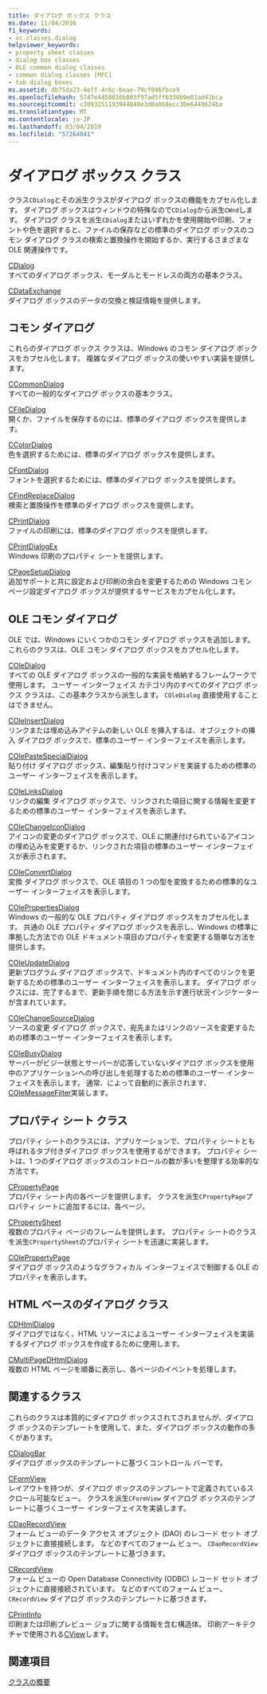 ```yaml
---
title: ダイアログ ボックス クラス
ms.date: 11/04/2016
f1_keywords:
- vc.classes.dialog
helpviewer_keywords:
- property sheet classes
- dialog box classes
- OLE common dialog classes
- common dialog classes [MFC]
- tab dialog boxes
ms.assetid: db75da23-4eff-4c6c-beae-79cf046fbce9
ms.openlocfilehash: 5747e4450816b803f97ad5ff6338b9e01ad41bca
ms.sourcegitcommit: c3093251193944840e3d0a068ecc30e6449624ba
ms.translationtype: MT
ms.contentlocale: ja-JP
ms.lasthandoff: 03/04/2019
ms.locfileid: "57264041"
---
```

# <a name="dialog-box-classes"></a>ダイアログ ボックス クラス

クラス`CDialog`とその派生クラスがダイアログ ボックスの機能をカプセル化します。 ダイアログ ボックスはウィンドウの特殊なので`CDialog`から派生`CWnd`します。 ダイアログ クラスを派生`CDialog`またはいずれかを使用開始や印刷、フォントや色を選択すると、ファイルの保存などの標準のダイアログ ボックスのコモン ダイアログ クラスの検索と置換操作を開始するか、実行するさまざまな OLE 関連操作です。

[CDialog](../mfc/reference/cdialog-class.md)<br/>
すべてのダイアログ ボックス、モーダルとモードレスの両方の基本クラス。

[CDataExchange](../mfc/reference/cdataexchange-class.md)<br/>
ダイアログ ボックスのデータの交換と検証情報を提供します。

## <a name="common-dialogs"></a>コモン ダイアログ

これらのダイアログ ボックス クラスは、Windows のコモン ダイアログ ボックスをカプセル化します。 複雑なダイアログ ボックスの使いやすい実装を提供します。

[CCommonDialog](../mfc/reference/ccommondialog-class.md)<br/>
すべての一般的なダイアログ ボックスの基本クラス。

[CFileDialog](../mfc/reference/cfiledialog-class.md)<br/>
開くか、ファイルを保存するのには、標準のダイアログ ボックスを提供します。

[CColorDialog](../mfc/reference/ccolordialog-class.md)<br/>
色を選択するためには、標準のダイアログ ボックスを提供します。

[CFontDialog](../mfc/reference/cfontdialog-class.md)<br/>
フォントを選択するためには、標準のダイアログ ボックスを提供します。

[CFindReplaceDialog](../mfc/reference/cfindreplacedialog-class.md)<br/>
検索と置換操作を標準のダイアログ ボックスを提供します。

[CPrintDialog](../mfc/reference/cprintdialog-class.md)<br/>
ファイルの印刷には、標準のダイアログ ボックスを提供します。

[CPrintDialogEx](../mfc/reference/cprintdialogex-class.md)<br/>
Windows 印刷のプロパティ シートを提供します。

[CPageSetupDialog](../mfc/reference/cpagesetupdialog-class.md)<br/>
追加サポートと共に設定および印刷の余白を変更するための Windows コモン ページ設定ダイアログ ボックスが提供するサービスをカプセル化します。

## <a name="ole-common-dialogs"></a>OLE コモン ダイアログ

OLE では、Windows にいくつかのコモン ダイアログ ボックスを追加します。 これらのクラスは、OLE コモン ダイアログ ボックスをカプセル化します。

[COleDialog](../mfc/reference/coledialog-class.md)<br/>
すべての OLE ダイアログ ボックスの一般的な実装を格納するフレームワークで使用します。 ユーザー インターフェイス カテゴリ内のすべてのダイアログ ボックス クラスは、この基本クラスから派生します。 `COleDialog` 直接使用することはできません。

[COleInsertDialog](../mfc/reference/coleinsertdialog-class.md)<br/>
リンクまたは埋め込みアイテムの新しい OLE を挿入するは、オブジェクトの挿入 ダイアログ ボックスで、標準のユーザー インターフェイスを表示します。

[COlePasteSpecialDialog](../mfc/reference/colepastespecialdialog-class.md)<br/>
貼り付け ダイアログ ボックス、編集貼り付けコマンドを実装するための標準のユーザー インターフェイスを表示します。

[COleLinksDialog](../mfc/reference/colelinksdialog-class.md)<br/>
リンクの編集 ダイアログ ボックスで、リンクされた項目に関する情報を変更するための標準のユーザー インターフェイスを表示します。

[COleChangeIconDialog](../mfc/reference/colechangeicondialog-class.md)<br/>
アイコンの変更のダイアログ ボックスで、OLE に関連付けられているアイコンの埋め込みを変更するか、リンクされた項目の標準のユーザー インターフェイスが表示されます。

[COleConvertDialog](../mfc/reference/coleconvertdialog-class.md)<br/>
変換 ダイアログ ボックスで、OLE 項目の 1 つの型を変換するための標準的なユーザー インターフェイスを表示します。

[COlePropertiesDialog](../mfc/reference/colepropertiesdialog-class.md)<br/>
Windows の一般的な OLE プロパティ ダイアログ ボックスをカプセル化します。 共通の OLE プロパティ ダイアログ ボックスを表示し、Windows の標準に準拠した方法での OLE ドキュメント項目のプロパティを変更する簡単な方法を提供します。

[COleUpdateDialog](../mfc/reference/coleupdatedialog-class.md)<br/>
更新プログラム ダイアログ ボックスで、ドキュメント内のすべてのリンクを更新するための標準のユーザー インターフェイスを表示します。 ダイアログ ボックスには、完了するまで、更新手順を閉じる方法を示す進行状況インジケーターが含まれています。

[COleChangeSourceDialog](../mfc/reference/colechangesourcedialog-class.md)<br/>
ソースの変更 ダイアログ ボックスで、宛先またはリンクのソースを変更するための標準のユーザー インターフェイスを表示します。

[COleBusyDialog](../mfc/reference/colebusydialog-class.md)<br/>
サーバーがビジー状態とサーバーが応答していないダイアログ ボックスを使用中のアプリケーションへの呼び出しを処理するための標準のユーザー インターフェイスを表示します。 通常、によって自動的に表示されます、 [COleMessageFilter](../mfc/reference/colemessagefilter-class.md)実装します。

## <a name="property-sheet-classes"></a>プロパティ シート クラス

プロパティ シートのクラスには、アプリケーションで、プロパティ シートとも呼ばれるタブ付きダイアログ ボックスを使用するができます。 プロパティ シートは、1 つのダイアログ ボックスのコントロールの数が多いを整理する効率的な方法です。

[CPropertyPage](../mfc/reference/cpropertypage-class.md)<br/>
プロパティ シート内の各ページを提供します。 クラスを派生`CPropertyPage`プロパティ シートに追加するには、各ページ。

[CPropertySheet](../mfc/reference/cpropertysheet-class.md)<br/>
複数のプロパティ ページのフレームを提供します。 プロパティ シートのクラスを派生`CPropertySheet`のプロパティ シートを迅速に実装します。

[COlePropertyPage](../mfc/reference/colepropertypage-class.md)<br/>
ダイアログ ボックスのようなグラフィカル インターフェイスで制御する OLE のプロパティを表示します。

## <a name="html-based-dialog-classes"></a>HTML ベースのダイアログ クラス

[CDHtmlDialog](../mfc/reference/cdhtmldialog-class.md)<br/>
ダイアログではなく、HTML リソースによるユーザー インターフェイスを実装するダイアログ ボックスを作成するために使用します。

[CMultiPageDHtmlDialog](../mfc/reference/cmultipagedhtmldialog-class.md)<br/>
複数の HTML ページを順番に表示し、各ページのイベントを処理します。

## <a name="related-classes"></a>関連するクラス

これらのクラスは本質的にダイアログ ボックスされてされませんが、ダイアログ ボックスのテンプレートを使用して、また、ダイアログ ボックスの動作の多くがあります。

[CDialogBar](../mfc/reference/cdialogbar-class.md)<br/>
ダイアログ ボックスのテンプレートに基づくコントロール バーです。

[CFormView](../mfc/reference/cformview-class.md)<br/>
レイアウトを持つが、ダイアログ ボックスのテンプレートで定義されているスクロール可能なビュー。 クラスを派生`CFormView` ダイアログ ボックスのテンプレートに基づくユーザー インターフェイスを実装します。

[CDaoRecordView](../mfc/reference/cdaorecordview-class.md)<br/>
フォーム ビューのデータ アクセス オブジェクト (DAO) のレコード セット オブジェクトに直接接続します。 などのすべてのフォーム ビュー、 `CDaoRecordView`  ダイアログ ボックスのテンプレートに基づきます。

[CRecordView](../mfc/reference/crecordview-class.md)<br/>
フォーム ビューの Open Database Connectivity (ODBC) レコード セット オブジェクトに直接接続されています。 などのすべてのフォーム ビュー、 `CRecordView`  ダイアログ ボックスのテンプレートに基づきます。

[CPrintInfo](../mfc/reference/cprintinfo-structure.md)<br/>
印刷または印刷プレビュー ジョブに関する情報を含む構造体。 印刷アーキテクチャで使用される[CView](../mfc/reference/cview-class.md)します。

## <a name="see-also"></a>関連項目

[クラスの概要](../mfc/class-library-overview.md)
